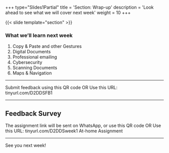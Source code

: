 +++
type="Slides1Partial"
title = 'Section: Wrap-up'
description = 'Look ahead to see what we will cover next week'
weight = 10
+++

{{< slide template="section" >}}

### What we’ll learn next week

1. Copy & Paste and other Gestures
1. Digital Documents
1. Professional emailing
1. Cybersecurity
1. Scanning Documents
1. Maps & Navigation

---

Submit feedback using this QR code
OR
Use this URL: tinyurl.com/D2DDSFB1

---

## Feedback Survey

The assignment link will be sent on WhatsApp, or use this QR code
OR
Use this URL: tinyurl.com/D2DDSweek1
At-home Assignment

---

See you next week!
